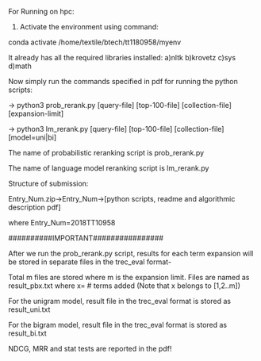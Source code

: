 For Running on hpc:
1. Activate the environment using command: 

 conda activate /home/textile/btech/tt1180958/myenv 

It already has all the required libraries installed:
a)nltk
b)krovetz
c)sys
d)math

Now simply run the commands specified in pdf for running the python scripts:

->  python3 prob_rerank.py [query-file] [top-100-file] [collection-file] [expansion-limit]

->  python3 lm_rerank.py [query-file] [top-100-file] [collection-file] [model=uni|bi]


The name of probabilistic reranking script is prob_rerank.py

The name of language model reranking script is lm_rerank.py

Structure of submission:

Entry_Num.zip->Entry_Num->[python scripts, readme and algorithmic description pdf]

where Entry_Num=2018TT10958


##########IMPORTANT################

After we run the prob_rerank.py script, results for each term expansion will be stored in separate files in the trec_eval format-

Total m files are stored where m is the expansion limit. Files are named as result_pbx.txt  where x= # terms added (Note that x belongs to [1,2..m])

For the unigram model, result file in the trec_eval format is stored as result_uni.txt

For the bigram model, result file in the trec_eval format is stored as result_bi.txt

NDCG, MRR and stat tests are reported in the pdf!
